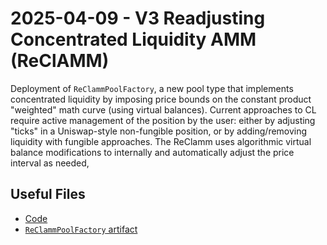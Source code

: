# 2025-04-09 - V3 Readjusting Concentrated Liquidity AMM (ReClAMM)

Deployment of `ReClammPoolFactory`, a new pool type that implements concentrated liquidity by imposing price bounds on the constant product "weighted" math curve (using virtual balances). Current approaches to CL require active management of the position by the user: either by adjusting "ticks" in a Uniswap-style non-fungible position, or by adding/removing liquidity with fungible approaches. The ReClamm uses algorithmic virtual balance modifications to internally and automatically adjust the price interval as needed, 

## Useful Files

- [Code](https://github.com/balancer/reclamm/commit/8207b33c1ab76de3c42b015bab5210a8436376de)
- [`ReClammPoolFactory` artifact](./artifact/ReClammPoolFactory.json)
